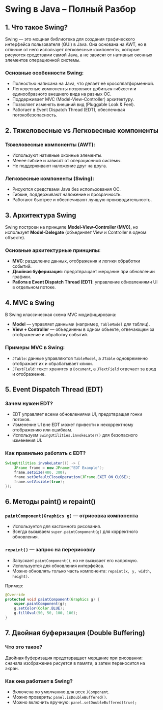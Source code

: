 # Swing в Java – Полный Разбор

## 1. Что такое Swing?
Swing — это мощная библиотека для создания графического интерфейса пользователя (GUI) в Java. Она основана на AWT, но в отличие от него использует легковесные компоненты, которые рисуются средствами самой Java, а не зависят от нативных оконных элементов операционной системы.

### Основные особенности Swing:
- Полностью написана на Java, что делает её кроссплатформенной.
- Легковесные компоненты позволяют добиться гибкости и единообразного внешнего вида на разных ОС.
- Поддерживает MVC (Model-View-Controller) архитектуру.
- Позволяет изменять внешний вид (Pluggable Look & Feel).
- Работает в Event Dispatch Thread (EDT), обеспечивая потокобезопасность.

## 2. Тяжеловесные vs Легковесные компоненты

### Тяжеловесные компоненты (AWT):
- Используют нативные оконные элементы.
- Менее гибкие и зависят от операционной системы.
- Не поддерживают наложение друг на друга.

### Легковесные компоненты (Swing):
- Рисуются средствами Java без использования ОС.
- Гибкие, поддерживают наложение и прозрачность.
- Работают быстрее и обеспечивают лучшую производительность.

## 3. Архитектура Swing
Swing построен на принципе **Model-View-Controller (MVC)**, но использует **Model-Delegate** (объединяет View и Controller в одном объекте).

### Основные архитектурные принципы:
- **MVC**: разделение данных, отображения и логики обработки событий.
- **Двойная буферизация**: предотвращает мерцание при обновлении графики.
- **Работа в Event Dispatch Thread (EDT)**: управление обновлениями UI в отдельном потоке.

## 4. MVC в Swing
В Swing классическая схема MVC модифицирована:
- **Model** — управляет данными (например, `TableModel` для таблиц).
- **View + Controller** — объединены в одном объекте, отвечающем за отображение и обработку событий.

### Примеры MVC в Swing:
- `JTable`: данные управляются `TableModel`, а `JTable` одновременно отображает их и обрабатывает клики.
- `JTextField`: текст хранится в `Document`, а `JTextField` отвечает за ввод и отображение.

## 5. Event Dispatch Thread (EDT)

### Зачем нужен EDT?
- EDT управляет всеми обновлениями UI, предотвращая гонки потоков.
- Изменение UI вне EDT может привести к некорректному отображению или ошибкам.
- Используем `SwingUtilities.invokeLater()` для безопасного изменения UI.

### Как правильно работать с EDT?
```java
SwingUtilities.invokeLater(() -> {
    JFrame frame = new JFrame("EDT Example");
    frame.setSize(400, 300);
    frame.setDefaultCloseOperation(JFrame.EXIT_ON_CLOSE);
    frame.setVisible(true);
});
```

## 6. Методы paint() и repaint()

### `paintComponent(Graphics g)` — отрисовка компонента
- Используется для кастомного рисования.
- Всегда вызываем `super.paintComponent(g)` для корректного обновления.

### `repaint()` — запрос на перерисовку
- Запускает `paintComponent()`, но не вызывает его напрямую.
- Используется для обновления интерфейса.
- Можно обновлять только часть компонента: `repaint(x, y, width, height)`.

Пример:
```java
@Override
protected void paintComponent(Graphics g) {
    super.paintComponent(g);
    g.setColor(Color.BLUE);
    g.fillOval(50, 50, 100, 100);
}
```

## 7. Двойная буферизация (Double Buffering)

### Что это такое?
Двойная буферизация предотвращает мерцание при рисовании: сначала изображение рисуется в памяти, а затем переносится на экран.

### Как она работает в Swing?
- Включена по умолчанию для всех `JComponent`.
- Можно проверить: `panel.isDoubleBuffered()`.
- Можно включить вручную: `panel.setDoubleBuffered(true);`